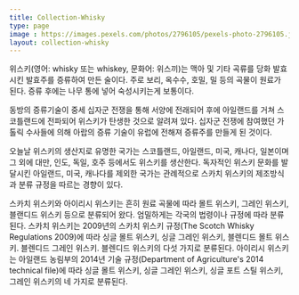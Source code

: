 ```yaml
---
title: Collection-Whisky
type: page
image : https://images.pexels.com/photos/2796105/pexels-photo-2796105.jpeg?auto=compress&cs=tinysrgb&dpr=1&w=500
layout: collection-whisky
---
```


위스키(영어: whisky 또는 whiskey, 문화어: 위스끼)는 맥아 및 기타 곡류를 당화 발효시킨 발효주를 증류하여 만든 술이다. 주로 보리, 옥수수, 호밀, 밀 등의 곡물이 원료가 된다. 증류 후에는 나무 통에 넣어 숙성시키는게 보통이다.

동방의 증류기술이 중세 십자군 전쟁을 통해 서양에 전래되어 후에 아일랜드를 거쳐 스코틀랜드에 전파되어 위스키가 탄생한 것으로 알려져 있다. 십자군 전쟁에 참여했던 가톨릭 수사들에 의해 아랍의 증류 기술이 유럽에 전해져 증류주를 만들게 된 것이다.

오늘날 위스키의 생산지로 유명한 국가는 스코틀랜드, 아일랜드, 미국, 캐나다, 일본이며 그 외에 대만, 인도, 독일, 호주 등에서도 위스키를 생산한다. 독자적인 위스키 문화를 발달시킨 아일랜드, 미국, 캐나다를 제외한 국가는 관례적으로 스카치 위스키의 제조방식과 분류 규정을 따르는 경향이 있다.

스카치 위스키와 아이리시 위스키는 흔히 원료 곡물에 따라 몰트 위스키, 그레인 위스키, 블랜디드 위스키 등으로 분류되어 왔다. 엄밀하게는 각국의 법령이나 규정에 따라 분류된다. 스카치 위스키는 2009년의 스카치 위스키 규정(The Scotch Whisky Regulations 2009)에 따라 싱글 몰트 위스키, 싱글 그레인 위스키, 블렌디드 몰트 위스키. 블렌디드 그레인 위스키. 블렌디드 위스키의 다섯 가지로 분류된다. 아이리시 위스키는 아일랜드 농림부의 2014년 기술 규정(Department of Agriculture's 2014 technical file)에 따라 싱글 몰트 위스키, 싱글 그레인 위스키, 싱글 포트 스틸 위스키, 그레인 위스키의 네 가지로 분류된다.